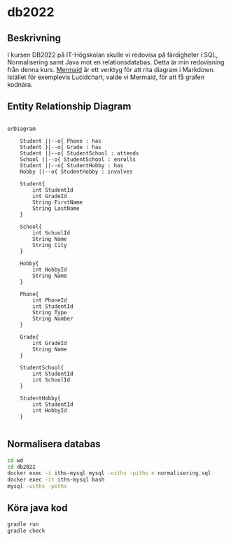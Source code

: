 # db2022

## Beskrivning

I kursen DB2022 på IT-Högskolan skulle vi redovisa på färdigheter i SQL, Normalisering samt Java mot en relationsdatabas. Detta är min redovisning från denna kurs.
[Mermaid](https://mermaid-js.github.io/mermaid/#/entityRelationshipDiagram) är ett verktyg för att rita diagram i Markdown. Istället för exemplevis Lucidchart, valde vi Mermaid, för att få grafen kodnära.

## Entity Relationship Diagram

```mermaid

erDiagram

    Student ||--o{ Phone : has
    Student }|--o{ Grade : has
    Student ||--o{ StudentSchool : attends
    School ||--o{ StudentSchool : enrolls
    Student ||--o{ StudentHobby : has
    Hobby ||--o{ StudentHobby : involves

    Student{
        int StudentId
        int GradeId
        String FirstName 
        String LastName
    }

    School{
        int SchoolId
        String Name
        String City
    }

    Hobby{
        int HobbyId
        String Name
    }

    Phone{
        int PhoneId
        int StudentId
        String Type
        String Number
    }

    Grade{
        int GradeId
        String Name
    }

    StudentSchool{
        int StudentId
        int SchoolId
    }

    StudentHobby{
        int StudentId
        int HobbyId
    } 
   
```

## Normalisera databas

```bash
cd wd
cd db2022
docker exec -i iths-mysql mysql -uiths -piths < normalisering.sql
docker exec -it iths-mysql bash
mysql -uiths -piths
```

## Köra java kod

```bash
gradle run
gradle check
```


